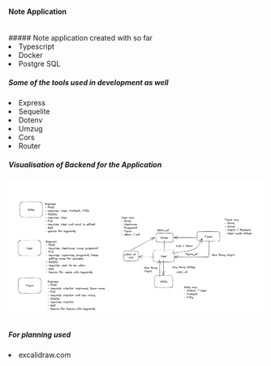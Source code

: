 #### Note Application 
<br>
##### Note application created with so far
<li>Typescript
<li>Docker
<li>Postgre SQL

##### Some of the tools used in development as well
<li> Express
<li> Sequelite
<li> Dotenv
<li> Umzug
<li> Cors
<li> Router
<br>

##### Visualisation of Backend for the Application

<img src="/images/Screenshot from 2023-03-10 19-01-31.png">

##### For planning used 
<li> excalidraw.com